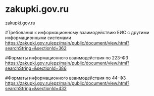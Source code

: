 # zakupki.gov.ru
zakupki.gov.ru

#Требования к информационному взаимодействию ЕИС с другими информационными системами
https://zakupki.gov.ru/epz/main/public/document/view.html?searchString=&sectionId=362

#Форматы информационного взаимодействия по 223-ФЗ
https://zakupki.gov.ru/epz/main/public/document/view.html?searchString=&sectionId=386

#Форматы информационного взаимодействия по 44-ФЗ
https://zakupki.gov.ru/epz/main/public/document/view.html?searchString=&sectionId=432
